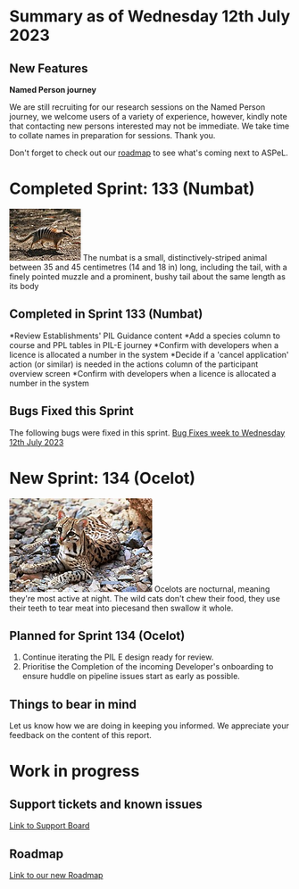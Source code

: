 # Summary as of Wednesday 12th July 2023

## New Features

**Named Person journey**

We are still recruiting for our research sessions on the Named Person journey, we welcome users of a variety of experience, however, kindly note that contacting new persons interested may not be immediate. We take time to collate names in preparation for sessions. Thank you.

Don't forget to check out our [roadmap](https://roadmap.prodpad.com/937455be-8d08-11ed-aa53-2a7db0eb1d9c) to see what's coming next to ASPeL.

# Completed Sprint: 133 (Numbat)
![Martin Pot (Martybugs at en.wikipedia), CC BY 3.0 <https://creativecommons.org/licenses/by/3.0>, via Wikimedia Commons](graphs/Numbat.jpg)
The numbat is a small, distinctively-striped animal between 35 and 45 centimetres (14 and 18 in) long, including the tail, with a finely pointed muzzle and a prominent, bushy tail about the same length as its body
## Completed in Sprint 133 (Numbat)
*Review Establishments' PIL Guidance content
*Add a species column to course and PPL tables in PIL-E journey
*Confirm with developers when a licence is allocated a number in the system
*Decide if a 'cancel application' action (or similar) is needed in the actions column of the participant overview screen
*Confirm with developers when a licence is allocated a number in the system
  
 
## Bugs Fixed this Sprint
The following bugs were fixed in this sprint.
[Bug Fixes week to Wednesday 12th July 2023](graphs/Bugs12072023.png)



# New Sprint: 134 (Ocelot)

![Tom Smylie, Public domain, via Wikimedia Commons](graphs/Ocelot.jpg)
Ocelots are nocturnal, meaning they're most active at night. The wild cats don't chew their food, they use their teeth to tear meat into piecesand then swallow it whole.

## Planned for Sprint 134 (Ocelot)
1) Continue iterating the PIL E design ready for review.
2) Prioritise the Completion of the incoming Developer's onboarding to ensure huddle on pipeline issues start as early as possible.

## Things to bear in mind
Let us know how we are doing in keeping you informed. We appreciate your feedback on the content of this report.

# Work in progress

## Support tickets and known issues
[Link to Support Board](https://collaboration.homeoffice.gov.uk/jira/secure/RapidBoard.jspa?rapidView=1717)


## Roadmap

[Link to our new Roadmap](https://roadmap.prodpad.com/937455be-8d08-11ed-aa53-2a7db0eb1d9c)

